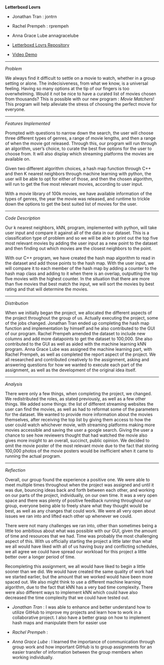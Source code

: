 **Letterboxd Lovrs**

-	Jonathan Tran : jontrn

-	Rachel Prempeh : rprempeh

-	Anna Grace Lube  annagracelube

-	[Letterboxd Lovrs Repository](https://github.com/annagracelube/Letterboxd_Lovrs)

-	[Video Demo]()

---

*Problem*

We always find it difficult to settle on a movie to watch, whether in a group setting or alone. The indecisiveness, from what we know, is a universal feeling. Having so many options at the tip of our fingers is too overwhelming. Would it not be nice to have a curated list of movies chosen from thousands? This is possible with our new program : *Movie Matchers*! This program will help alleviate the stress of choosing the perfect movie for everyone.  

---

*Features Implemented*

Prompted with questions to narrow down the search, the user will choose three different types of genres, a range of movie lengths, and then a range of when the movie got released. Through this, our program will run through an algorithm, user’s choice, to curate the best five options for the user to choose from. It will also display which streaming platforms the movies are available on.

Given two different algorithm choices, a hash map function through C++ and then K nearest neighbors through machine learning with python, the user will be able to opt for either of those, and then the chosen algorithm, will run to get the five most relevant movies, according to user input.

With a movie library of 100k movies, we have available information of the types of genres, the year the movie was released, and runtime to trickle down the options to get the best suited list of movies for the user.

---

*Code Description*

Our k nearest neighbors, kNN, program, implemented with python, will take user input and compare it against all of the data in our dataset. This is a classification type of problem and so we will be able to print out the top five most relevant movies by adding the user input as a new point to the dataset and then finding out which movies are the closest neighbors to the point. 

With our C++ program, we have created the hash map algorithm to read in the dataset and add those points to the hash map. With the user input, we will compare it to each member of the hash map by adding a counter to the hash map class and adding to it when there is an overlap, outputting the top five movies with the highest counter. In the situation that there are more than five movies that best match the input, we will sort the movies by best rating and that will determine the movies.

---

*Distribution*

When we initially began the project, we allocated the different aspects of the project throughout the group of us. Actually executing the project, some of the jobs changed. Jonathan Tran ended up completing the hash map function and implementation by himself and he also contributed to the GUI of our program. Rachel Prempeh amended the dataset to include new columns and add more datapoints to get the dataset to 100,000. She also contributed to the GUI as well as aided with the machine learning kNN program. Anna Grace Lube was assigned the machine learning part, with Rachel Prempeh, as well as completed the report aspect of the project. We all researched and contributed creatively to the assignment, asking and answering questions for how we wanted to execute each part of the assignment, as well as the development of the original idea itself.

---

*Analysis*

There were only a few things, when completing the project, we changed. We redistributed the roles, as stated previously, as well as a few other things. We added some things: the list of different streaming websites the user can find the movies, as well as had to reformat some of the parameters for the dataset. We wanted to provide more information about the movies themselves, after receiving the top list by giving them access to how the user could watch whichever movie, with streaming platforms making more movies accessible and saving the user a google search. Giving the user a chance to see how reviewers thought that had watched the movie also gives more insight to an overall, succinct, public opinion. We decided to omit the movie poster of the most relevant movie due to the fact that storing 100,000 photos of the movie posters would be inefficient when it came to running the actual program.

---

*Reflection*

Overall, our group found the experience a positive one. We were able to meet multiple times throughout when the project was assigned and until it was due, bouncing ideas back and forth between each other, and working on our parts of the project, individually, on our own time. It was a very open space and there was plenty of positive feedback running throughout our group, everyone being able to freely share what they thought would be best, as well as any changes that could work. We were all very open about issues we ran into and lifted each other up whenever we could.

There were not many challenges we ran into, other than sometimes being a little too ambitious about what was possible with our GUI, given the amount of time and resources that we had. Time was probably the most challenging aspect of this. With us officially starting the project a little later than what we all would have liked with all of us having busy and conflicting schedules, we all agree we could have spread our workload for this project a little better over a longer period of time.

Recompleting this assignment, we all would have liked to begin a little sooner than we did. We would have created the same quality of work had we started earlier, but the amount that we worked would have been more spaced out. We also might think to use a different machine learning algorithm, due to the fact that kNN has a very bad time complexity. There were also different ways to implement kNN which could have also decreased the time complexity that we could have tested out.

- *Jonathan Tran* : I was able to enhance and better understand how to utilize GitHub to improve my projects and learn how to work in a collaborative project. I also have a better grasp on how to implement hash maps and manipulate them for easier use

- *Rachel Prempeh* : 

- *Anna Grace Lube* : I learned the importance of communication through group work and how important GitHub is to group assignments for an easier transfer of information between the group members when working individually.
